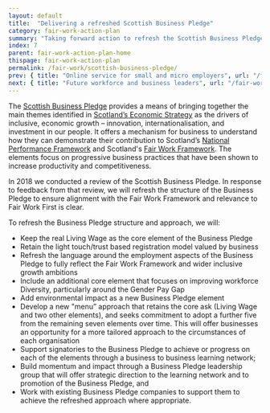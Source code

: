 ```yaml
---
layout: default
title:  "Delivering a refreshed Scottish Business Pledge"
category: fair-work-action-plan
summary: "Taking forward action to refresh the Scottish Business Pledge to ensure closer alignment to the Fair Work Framework and build greater impact."
index: 7
parent: fair-work-action-plan-home
thispage: fair-work-action-plan
permalink: /fair-work/scottish-business-pledge/
prev: { title: "Online service for small and micro employers", url: "/fair-work/online-service/" }
next: { title: "Future workforce and business leaders", url: "/fair-work/future-workforce/" }
---
```


The [Scottish Business Pledge](https://scottishbusinesspledge.scot/) provides a means of bringing together the main themes identified in [Scotland’s Economic Strategy](https://www.gov.scot/publications/scotlands-economic-strategy/) as the drivers of inclusive, economic growth – innovation, internationalisation, and investment in our people.  It offers a mechanism for business to understand how they can demonstrate their contribution to Scotland’s [National Performance Framework](https://nationalperformance.gov.scot/) and Scotland's [Fair Work Framework](https://www.fairworkconvention.scot/the-fair-work-framework/).  The elements focus on progressive business practices that have been shown to increase productivity and competitiveness.

In 2018 we conducted a review of the Scottish Business Pledge.  In response to feedback from that review, we will refresh the structure of the Business Pledge to ensure alignment with the Fair Work Framework and relevance to Fair Work First is clear.

To refresh the Business Pledge structure and approach, we will:

* Keep the real Living Wage as the core element of the Business Pledge
* Retain the light touch/trust based registration model valued by business
* Refresh the language around the employment aspects of the Business Pledge to fully reflect the Fair Work Framework and wider inclusive growth ambitions
* Include an additional core element that focuses on improving workforce Diversity, particularly around the Gender Pay Gap
* Add environmental impact as a new Business Pledge element
* Develop a new "menu” approach that retains the core ask (Living Wage and two other elements), and seeks commitment to adopt a further five from the remaining seven elements over time. This will offer businesses an opportunity for a more tailored approach to the circumstances of each organisation
* Support signatories to the Business Pledge to achieve or progress on each of the elements through a business to business learning network;
* Build momentum and impact through a Business Pledge leadership group that will offer strategic direction to the learning network and to promotion of the Business Pledge, and 
* Work with existing Business Pledge companies to support them to achieve the refreshed approach where appropriate. 

